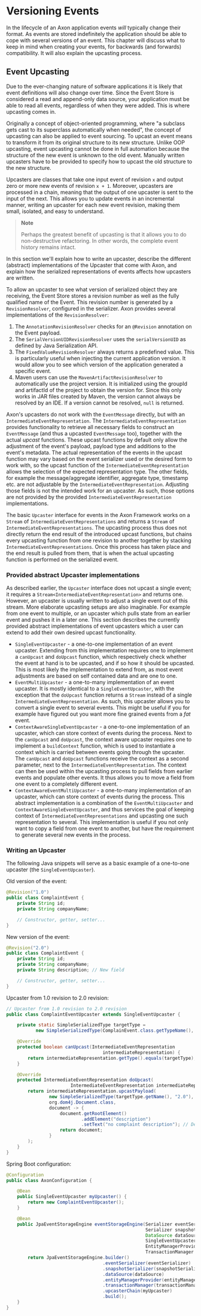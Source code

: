 # Versioning Events

In the lifecycle of an Axon application events _will_ typically change their format.
As events are stored indefinitely the application should be able to cope with several versions of an event.
This chapter will discuss what to keep in mind when creating your events, for backwards (and forwards) compatibility.
It will also explain the upcasting process.  

## Event Upcasting

Due to the ever-changing nature of software applications it is likely that event definitions will also change over time. 
Since the Event Store is considered a read and append-only data source, your application must be able to read all events,
regardless of when they were added.
This is where upcasting comes in.

Originally a concept of object-oriented programming,
where "a subclass gets cast to its superclass automatically when needed",
the concept of upcasting can also be applied to event sourcing. 
To upcast an event means to transform it from its original structure to its new structure. 
Unlike OOP upcasting,
event upcasting cannot be done in full automation because the structure of the new event is unknown to the old event. 
Manually written upcasters have to be provided to specify how to upcast the old structure to the new structure.

Upcasters are classes that take one input event of revision `x` and output zero or more new events of revision `x + 1`. 
Moreover, upcasters are processed in a chain, meaning that the output of one upcaster is sent to the input of the next. 
This allows you to update events in an incremental manner, writing an upcaster for each new event revision,
making them small, isolated, and easy to understand.

> **Note**
>
> Perhaps the greatest benefit of upcasting is that it allows you to do non-destructive refactoring.
> In other words, the complete event history remains intact.

In this section we'll explain how to write an upcaster,
describe the different \(abstract\) implementations of the Upcaster that come with Axon,
and explain how the serialized representations of events affects how upcasters are written.

To allow an upcaster to see what version of serialized object they are receiving,
the Event Store stores a revision number as well as the fully qualified name of the Event. 
This revision number is generated by a `RevisionResolver`, configured in the serializer. 
Axon provides several implementations of the `RevisionResolver`:

1. The `AnnotationRevisionResolver` checks for an `@Revision` annotation on the Event payload.
2. The `SerialVersionUIDRevisionResolver` uses the `serialVersionUID` as defined by Java Serialization API.
3. The `FixedValueRevisionResolver` always returns a predefined value. This is particularly useful when injecting the current application version. 
   It would allow you to see which version of the application generated a specific event.
4. Maven users can use the `MavenArtifactRevisionResolver` to automatically use the project version. 
   It is initialized using the groupId and artifactId of the project to obtain the version for. 
   Since this only works in JAR files created by Maven, the version cannot always be resolved by an IDE. 
   If a version cannot be resolved, `null` is returned.

Axon's upcasters do not work with the `EventMessage` directly, but with an `IntermediateEventRepresentation`. 
The `IntermediateEventRepresentation` provides functionality to retrieve all necessary fields to construct an `EventMessage`
\(and thus a upcasted `EventMessage` too\), together with the actual _upcast_ functions. 
These upcast functions by default only allow the adjustment of the event's payload,
payload type and additions to the event's metadata. 
The actual representation of the events in the upcast function may vary based on the event serializer used or the desired form to work with,
so the upcast function of the `IntermediateEventRepresentation` allows the selection of the expected representation type. 
The other fields, for example the message/aggregate identifier, aggregate type,
timestamp etc. are not adjustable by the `IntermediateEventRepresentation`. 
Adjusting those fields is not the intended work for an upcaster.
As such, those options are not provided by the provided `IntermediateEventRepresentation` implementations.

The basic `Upcaster` interface for events in the Axon Framework works on a `Stream` of `IntermediateEventRepresentations`
and returns a `Stream` of `IntermediateEventRepresentations`. 
The upcasting process thus does not directly return the end result of the introduced upcast functions,
but chains every upcasting function from one revision to another together by stacking `IntermediateEventRepresentations`. 
Once this process has taken place and the end result is pulled from them,
that is when the actual upcasting function is performed on the serialized event.

### Provided abstract Upcaster implementations

As described earlier, the `Upcaster` interface does not upcast a single event;
 it requires a `Stream<IntermediateEventRepresentation>` and returns one. 
However, an upcaster is usually written to adjust a single event out of this stream. 
More elaborate upcasting setups are also imaginable. For example from one event to multiple,
 or an upcaster which pulls state from an earlier event and pushes it in a later one. 
This section describes the currently provided abstract implementations of event upcasters which a 
user can extend to add their own desired upcast functionality.

* `SingleEventUpcaster` - a one-to-one implementation of an event upcaster. 
Extending from this implementation requires one to implement a `canUpcast` and `doUpcast` function,
which respectively check whether the event at hand is to be upcasted, and if so how it should be upcasted. 
This is most likely the implementation to extend from, as most event adjustments are based on self contained data and are one to one.
* `EventMultiUpcaster` - a one-to-many implementation of an event upcaster. 
It is mostly identical to a `SingleEventUpcaster`, with the exception that the `doUpcast` function returns a `Stream` instead of a single `IntermediateEventRepresentation`. 
As such, this upcaster allows you to convert a single event to several events. 
This might be useful if you for example have figured out you want more fine grained events from a _fat_ event.
* `ContextAwareSingleEventUpcaster` - a one-to-one implementation of an upcaster, which can store context of events during the process. 
Next to the `canUpcast` and `doUpcast`, the context aware upcaster requires one to implement a `buildContext` function, 
which is used to instantiate a context which is carried between events going through the upcaster. 
The `canUpcast` and `doUpcast` functions receive the context as a second parameter, next to the `IntermediateEventRepresentation`. 
The context can then be used within the upcasting process to pull fields from earlier events and populate other events. 
It thus allows you to move a field from one event to a completely different event.
* `ContextAwareEventMultiUpcaster` - a one-to-many implementation of an upcaster, which can store context of events during the process. 
This abstract implementation is a combination of the `EventMultiUpcaster` and `ContextAwareSingleEventUpcaster`,
and thus services the goal of keeping context of `IntermediateEventRepresentations` and upcasting one such representation to several. 
This implementation is useful if you not only want to copy a field from one event to another, but have the requirement to generate several new events in the process.

### Writing an Upcaster

The following Java snippets will serve as a basic example of a one-to-one upcaster \(the `SingleEventUpcaster`\).

Old version of the event:

```java
@Revision("1.0")
public class ComplaintEvent {
    private String id;
    private String companyName;

    // Constructor, getter, setter...
}
```

New version of the event:

```java
@Revision("2.0")
public class ComplaintEvent {
    private String id;
    private String companyName;
    private String description; // New field

    // Constructor, getter, setter...
}
```

Upcaster from 1.0 revision to 2.0 revision:

```java
// Upcaster from 1.0 revision to 2.0 revision
public class ComplaintEventUpcaster extends SingleEventUpcaster {

    private static SimpleSerializedType targetType = 
           new SimpleSerializedType(ComplainEvent.class.getTypeName(), "1.0");

    @Override
    protected boolean canUpcast(IntermediateEventRepresentation 
                                    intermediateRepresentation) {
        return intermediateRepresentation.getType().equals(targetType);
    }

    @Override
    protected IntermediateEventRepresentation doUpcast(
                        IntermediateEventRepresentation intermediateRepresentation) {
        return intermediateRepresentation.upcastPayload(
                new SimpleSerializedType(targetType.getName(), "2.0"),
                org.dom4j.Document.class,
                document -> {
                    document.getRootElement()
                            .addElement("description")
                            .setText("no complaint description"); // Default value
                    return document;
                }
        );
    }
}
```

Spring Boot configuration:

```java
@Configuration
public class AxonConfiguration {

    @Bean
    public SingleEventUpcaster myUpcaster() {
        return new ComplaintEventUpcaster();
    }

    @Bean
    public JpaEventStorageEngine eventStorageEngine(Serializer eventSerializer,
                                                    Serializer snapshotSerializer,
                                                    DataSource dataSource,
                                                    SingleEventUpcaster myUpcaster,
                                                    EntityManagerProvider entityManagerProvider,
                                                    TransactionManager transactionManager) throws SQLException {
        return JpaEventStorageEngine.builder()
                                    .eventSerializer(eventSerializer)
                                    .snapshotSerializer(snapshotSerializer)
                                    .dataSource(dataSource)
                                    .entityManagerProvider(entityManagerProvider)
                                    .transactionManager(transactionManager)
                                    .upcasterChain(myUpcaster)
                                    .build();
    }
}
```
